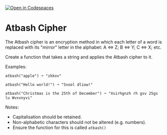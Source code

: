 [![Open in Codespaces](https://classroom.github.com/assets/launch-codespace-2972f46106e565e64193e422d61a12cf1da4916b45550586e14ef0a7c637dd04.svg)](https://classroom.github.com/open-in-codespaces?assignment_repo_id=16444582)
# Atbash Cipher

The Atbash cipher is an encryption method in which each letter of a word is replaced with its "mirror" letter in the alphabet: A <=> Z; B <=> Y; C <=> X; etc.

Create a function that takes a string and applies the Atbash cipher to it.

Examples:

```
atbash("apple") ➞ "zkkov"

atbash("Hello world!") ➞ "Svool dliow!"

atbash("Christmas is the 25th of December") ➞ "Xsirhgnzh rh gsv 25gs lu Wvxvnyvi"
```

Notes:
* Capitalisation should be retained.
* Non-alphabetic characters should not be altered (e.g. numbers).
* Ensure the function for this is called `atbash()`